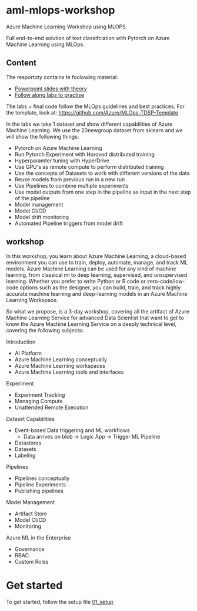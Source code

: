 # aml-mlops-workshop
Azure Machine Learning Workshop using MLOPS

Full end-to-end solution of text classifciation with Pytorch on Azure Machine Learning using MLOps.

## Content 
The resportoty contains te foolowing material:
* [Powerpoint slides with theory](https://github.com/miquelladeboer/workshop-azure-machine-learning/tree/master/Powerpoints) 
* [Follow along labs to practise](https://github.com/miquelladeboer/workshop-azure-machine-learning/tree/master/labs)

The labs + final code follow the MLOps guidelines and best practices. For the template, look at: https://github.com/Azure/MLOps-TDSP-Template

In the labs we take 1 dataset and show different capabilities of Azure Machine Learning. We use the 20newgroup dataset from sklearn and we will show the following things:
* Pytorch on Azure Machine Learning
* Run Pytorch Experiment with Horovod distributed training
* Hyperparamter tuning with HyperDrive
* Use GPU's as remote compute to perform distributed training
* Use the concepts of Datasets to work with different versions of the data
* Reuse models from previous run in a new run
* Use Pipelines to combine multiple experiments
* Use model outputs from one step in the pipeline as input in the next step of the pipeline
* Model management
* Model CI/CD
* Model drift monitoring
* Automated Pipeline triggers from model drift


## workshop
In this workshop, you learn about Azure Machine Learning, a cloud-based environment you can use to train, deploy, automate, manage, and track ML models. Azure Machine Learning can be used for any kind of machine learning, from classical ml to deep learning, supervised, and unsupervised learning. Whether you prefer to write Python or R code or zero-code/low-code options such as the designer, you can build, train, and track highly accurate machine learning and deep-learning models in an Azure Machine Learning Workspace.

So what we propose, is a 3-day workshop, covering all the artifact of Azure Machine Learning Service for advanced Data Scientist that want to get to know the Azure Machine Learning Service on a deeply technical level, covering the following subjects:
 
Introduction
* AI Platform
* Azure Machine Learning conceptually
* Azure Machine Learning workspaces
* Azure Machine Learning tools and interfaces
 
Experiment
* Experiment Tracking
* Managing Compute
* Unattended Remote Execution 

Dataset Capabilities
* Event-based Data triggering and ML workflows
  * Data arrives on blob -> Logic App -> Trigger ML Pipeline
* Datastores
* Datasets
* Labeling
 
Pipelines
* Pipelines conceptually
* Pipeline Experiments
* Publishing pipelines
 
Model Management
* Artifact Store
* Model CI/CD
* Monitoring
 
Azure ML in the Enterprise
* Governance
* RBAC
* Custom Roles

# Get started
To get started, follow the setup file [01_setup](https://github.com/miquelladeboer/workshop-azure-machine-learning/blob/master/labs/01_setup.md)
